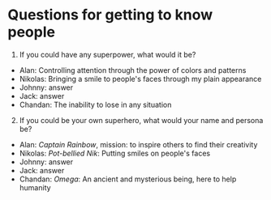 # Questions for getting to know people

1. If you could have any superpower, what would it be?
  - Alan: Controlling attention through the power of colors and patterns
  - Nikolas: Bringing a smile to people's faces through my plain appearance
  - Johnny: answer
  - Jack: answer
  - Chandan: The inability to lose in any situation

2. If you could be your own superhero, what would your name and persona be?
  - Alan: *Captain Rainbow*, mission: to inspire others to find their creativity
  - Nikolas: *Pot-bellied Nik*: Putting smiles on people's faces  
  - Johnny: answer
  - Jack: answer
  - Chandan: *Omega*: An ancient and mysterious being, here to help humanity
